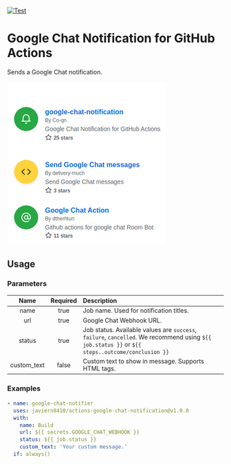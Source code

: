 [![Test](https://github.com/javiern8410/actions-google-chat-notification/actions/workflows/test.yml/badge.svg?branch=v1.0.0)](https://github.com/javiern8410/actions-google-chat-notification/actions/workflows/test.yml)

# Google Chat Notification for GitHub Actions

Sends a Google Chat notification.

![Success](images/success.png "Success")

## Usage
### Parameters
|Name|Required|Description|
|:---:|:---:|:---|
|name|true|Job name. Used for notification titles.|
|url|true|Google Chat Webhook URL.|
|status|true|Job status. Available values are `success`, `failure`, `cancelled`. We recommend using `${{ job.status }}` or `${{ steps..outcome/conclusion }}` |
|custom_text|false|Custom text to show in message. Supports HTML tags.|

### Examples
```yaml
- name: google-chat-notifier
  uses: javiern8410/actions-google-chat-notification@v1.0.0
  with:
    name: Build
    url: ${{ secrets.GOOGLE_CHAT_WEBHOOK }}
    status: ${{ job.status }}
    custom_text: 'Your custom message.'
  if: always()
```
